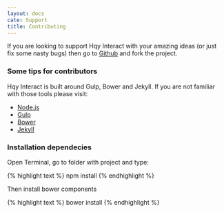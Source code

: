 ```yaml
---
layout: docs
cate: Support
title: Contributing
---
```


If you are looking to support Hqy Interact with your amazing ideas (or just fix some nasty bugs) then go to [Github](https://github.com/Rockcookies/hqy-interact) and fork the project.


### Some tips for contributors

Hqy Interact is built around Gulp, Bower and Jekyll. If you are not familiar with those tools please visit:


* [Node.js](http://nodejs.org/)
* [Gulp](http://gulpjs.com/)
* [Bower](http://bower.io/)
* [Jekyll](https://jekyllrb.com/)

### Installation dependecies

Open Terminal, go to folder with project and type:

{% highlight text %}
npm install
{% endhighlight %}

Then install bower components

{% highlight text %}
bower install
{% endhighlight %}


